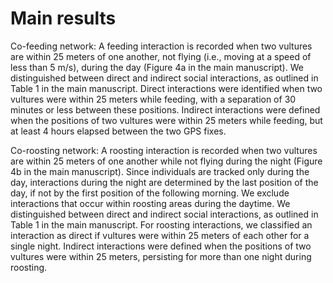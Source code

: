 # Main results

Co-feeding network: A feeding interaction is recorded when two vultures are within 25 meters of one another, not flying (i.e., moving at a speed of less than 5 m/s), during the day (Figure 4a in the main manuscript). We distinguished between direct and indirect social interactions, as outlined in Table 1 in the main manuscript. Direct interactions were identified when two vultures were within 25 meters while feeding, with a separation of 30 minutes or less between these positions. Indirect interactions were defined when the positions of two vultures were within 25 meters while feeding, but at least 4 hours elapsed between the two GPS fixes. 

Co-roosting network: A roosting interaction is recorded when two vultures are within 25 meters of one another while not flying during the night (Figure 4b in the main manuscript). Since individuals are tracked only during the day, interactions during the night are determined by the last position of the day, if not by the first position of the following morning. We exclude interactions that occur within roosting areas during the daytime. We distinguished between direct and indirect social interactions, as outlined in Table 1 in the main manuscript. For roosting interactions, we classified an interaction as direct if vultures were within 25 meters of each other for a single night. Indirect interactions were defined when the positions of two vultures were within 25 meters, persisting for more than one night during roosting.
